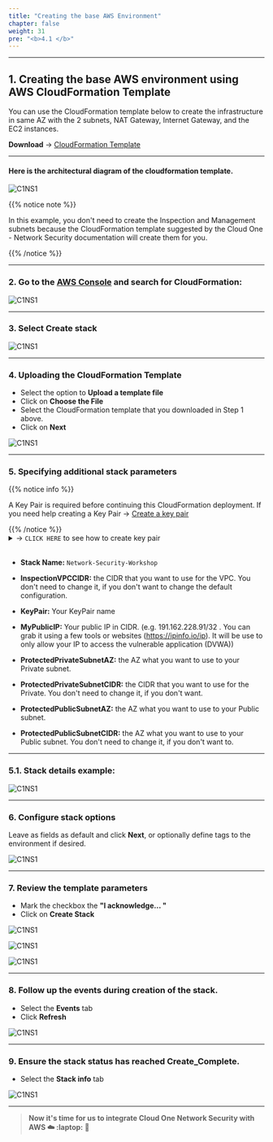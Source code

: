 ```yaml
---
title: "Creating the base AWS Environment"
chapter: false
weight: 31
pre: "<b>4.1 </b>"
---
```


---

## 1. Creating the base AWS environment using AWS CloudFormation Template

You can use the CloudFormation template below to create the infrastructure in same AZ with the 2 subnets, NAT Gateway, Internet Gateway, and the EC2 instances.

**Download** -> [CloudFormation Template](/cft/CFT_Network_Security_Workshop.yml)

---

#### Here is the architectural diagram of the cloudformation template.

![C1NS1](/images/C1NS_AWS_enviroment.png) 

{{% notice note %}}
<p style='text-align: left;'>
In this example, you don't need to create the Inspection and Management subnets because the CloudFormation template suggested by the Cloud One - Network Security documentation will create them for you.
</p>
{{% /notice %}}


---

### 2. Go to the [AWS Console](https://aws.amazon.com/) and search for **CloudFormation**:

![C1NS1](/images/create_env.png) 

---

### 3. Select **Create stack**

![C1NS1](/images/create_env_2.png) 

---

### 4. Uploading the CloudFormation Template

- Select the option to **Upload a template file**
- Click on **Choose the File** 
- Select the CloudFormation template that you downloaded in Step 1 above.
- Click on **Next**

![C1NS1](/images/create_env_3.png) 

---

### 5. Specifying additional stack parameters

{{% notice info %}}
<p style='text-align: left;'>
A Key Pair is required before continuing this CloudFormation deployment. If you need help creating a Key Pair -> <a href="https://docs.aws.amazon.com/AWSEC2/latest/UserGuide/ec2-key-pairs.html#having-ec2-create-your-key-pair" target="_top">Create a key pair</a>
</p>
{{% /notice %}}


<details>
  <summary> -> <code>CLICK HERE</code> to see how to create key pair</summary>

**AWS Console -> EC2 -> Key Pairs -> Create key pair**

![C1NS1](/images/create_env_9.png) 

</details>
<br>

- **Stack Name:**  <code>Network-Security-Workshop</code>

- **InspectionVPCCIDR:** the CIDR that you want to use for the VPC. You don't need to change it, if you don't want to change the default configuration.
    
- **KeyPair:** Your KeyPair name

- **MyPublicIP:** Your public IP in CIDR. (e.g. 191.162.228.91/32 . You can grab it using a few tools or websites (https://ipinfo.io/ip). It will be use to only allow your IP to access the vulnerable application (DVWA))

- **ProtectedPrivateSubnetAZ:** the AZ what you want to use to your Private subnet.

- **ProtectedPrivateSubnetCIDR:** the CIDR that you want to use for the Private. You don't need to change it, if you don't want.

- **ProtectedPublicSubnetAZ:** the AZ what you want to use to your Public subnet.

- **ProtectedPublicSubnetCIDR:** the AZ what you want to use to your Public subnet. You don't need to change it, if you don't want to.

---

### 5.1. Stack details example:

![C1NS1](/images/create_env_4.png) 

---

### 6. Configure stack options

Leave as fields as default and click **Next**, or optionally define tags to the environment if desired.

![C1NS1](/images/create_env_5.png) 

---

### 7. Review the template parameters 
- Mark the checkbox the **"I acknowledge... "**
- Click on **Create Stack**

![C1NS1](/images/create_env_6.png) 

![C1NS1](/images/create_env_7.png) 

![C1NS1](/images/create_env_8.png) 

---

### 8. Follow up the events during creation of the stack.
- Select the **Events** tab
- Click **Refresh**

![C1NS1](/images/create_env_10.png) 

---

### 9. Ensure the stack status has reached **Create_Complete**. 
- Select the **Stack info** tab

![C1NS1](/images/create_env_11.png) 

---

> **Now it's time for us to integrate Cloud One Network Security with AWS :cloud: :laptop: :rocket:**
